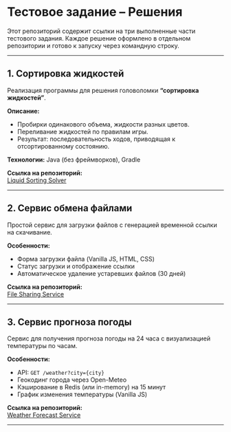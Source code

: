 # Тестовое задание – Решения

Этот репозиторий содержит ссылки на три выполненные части тестового задания. Каждое решение оформлено в отдельном репозитории и готово к запуску через командную строку.

---

## 1. Сортировка жидкостей

Реализация программы для решения головоломки **“сортировка жидкостей”**.  

**Описание:**  
- Пробирки одинакового объема, жидкости разных цветов.  
- Переливание жидкостей по правилам игры.  
- Результат: последовательность ходов, приводящая к отсортированному состоянию.  

**Технологии:** Java (без фреймворков), Gradle  

**Ссылка на репозиторий:**  
[Liquid Sorting Solver](https://github.com/Romanchel1s/liquid-sorting)  

---

## 2. Сервис обмена файлами

Простой сервис для загрузки файлов с генерацией временной ссылки на скачивание.  

**Особенности:**  
- Форма загрузки файла (Vanilla JS, HTML, CSS)  
- Статус загрузки и отображение ссылки  
- Автоматическое удаление устаревших файлов (30 дней)  

**Ссылка на репозиторий:**  
[File Sharing Service](https://github.com/Romanchel1s/file-keeper)  

---

## 3. Сервис прогноза погоды

Сервис для получения прогноза погоды на 24 часа с визуализацией температуры по часам.  

**Особенности:**  
- API: `GET /weather?city={city}`  
- Геокодинг города через Open-Meteo  
- Кэширование в Redis (или in-memory) на 15 минут  
- График изменения температуры (Vanilla JS)  

**Ссылка на репозиторий:**  
[Weather Forecast Service](https://github.com/Romanchel1s/weather-service)  

---
